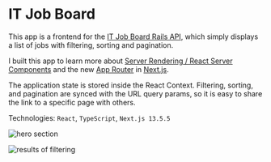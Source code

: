 # IT Job Board

This app is a frontend for the [IT Job Board Rails API](https://github.com/maciejb2k/it-job-board-rails), which simply displays a list of jobs with filtering, sorting and pagination.

I built this app to learn more about [Server Rendering / React Server Components](https://nextjs.org/docs/app/building-your-application/rendering) and the new [App Router](https://nextjs.org/docs/app) in [Next.js](https://nextjs.org/).

The application state is stored inside the React Context. Filtering, sorting, and pagination are synced with the URL query params, so it is easy to share the link to a specific page with others.

Technologies: `React`, `TypeScript`, `Next.js 13.5.5`

![hero section](https://github.com/maciejb2k/it-job-board-next/assets/6316812/5dd81bd8-c5e3-4cdd-90a9-3fdbf8630599)

![results of filtering](https://github.com/maciejb2k/it-job-board-next/assets/6316812/2eb989d4-d3f0-46a3-9da5-d963c0001f8c)

